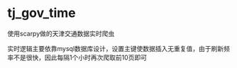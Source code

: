 # tj_gov_time

使用scarpy做的天津交通数据实时爬虫

实时逻辑主要依靠mysql数据库设计，设置主键使数据插入无重复值，由于刷新频率不是很快，因此每隔1个小时再次爬取前10页即可
